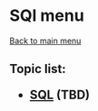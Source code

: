 <H1>SQl menu</h1>

[Back to main menu](..%2F..%2FREADME.md)

<h2>

Topic list:
* [SQL](education%2FSQL.md) (TBD)

</h2>